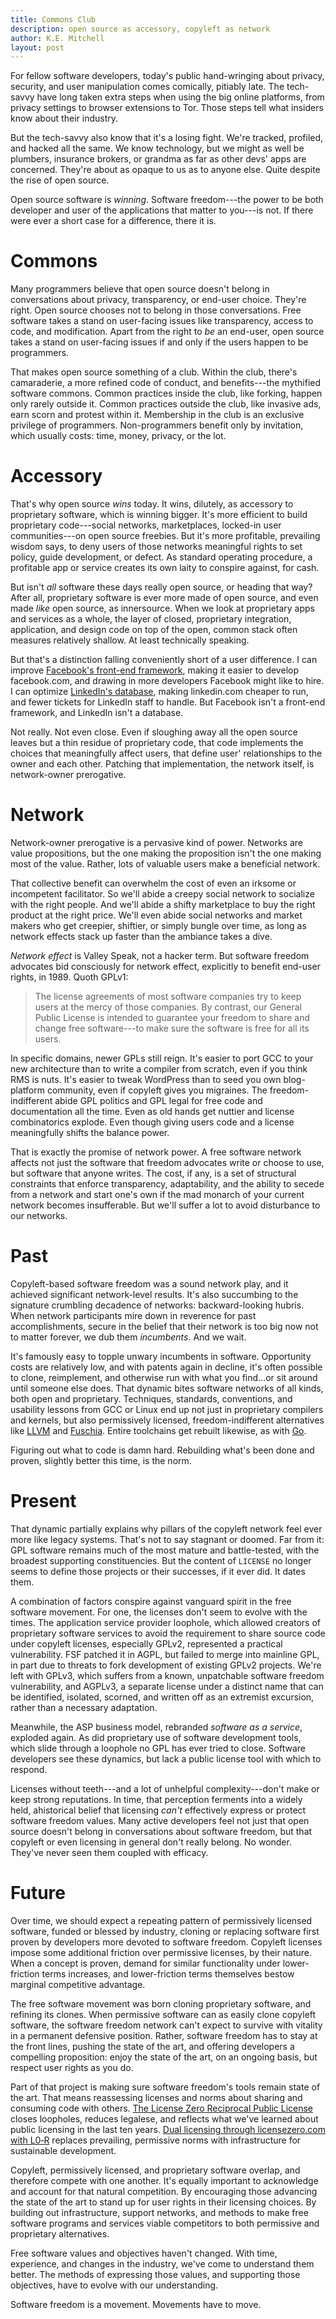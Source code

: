 ```yaml
---
title: Commons Club
description: open source as accessory, copyleft as network
author: K.E. Mitchell
layout: post
---
```


For fellow software developers, today's public hand-wringing
about privacy, security, and user manipulation comes
comically, pitiably late.  The tech-savvy have long taken
extra steps when using the big online platforms, from
privacy settings to browser extensions to Tor.  Those steps tell
what insiders know about their industry.

But the tech-savvy also know that it's a losing fight.
We're tracked, profiled, and hacked all the same.  We know
technology, but we might as well be plumbers, insurance
brokers, or grandma as far as other devs' apps are
concerned.  They're about as opaque to us as to anyone else.
Quite despite the rise of open source.

Open source software is _winning_.  Software freedom---the
power to be both developer and user of the applications that
matter to you---is not.  If there were ever a short case for
a difference, there it is.

# Commons

Many programmers believe that open source doesn't belong in
conversations about privacy, transparency, or end-user
choice.  They're right.  Open source chooses not to belong
in those conversations.  Free software takes a stand on
user-facing issues like transparency, access to code, and
modification.  Apart from the right to _be_ an end-user,
open source takes a stand on user-facing issues if and only
if the users happen to be programmers.

That makes open source something of a club.  Within the
club, there's camaraderie, a more refined code of conduct,
and benefits---the mythified software commons.  Common
practices inside the club, like forking, happen only rarely
outside it.  Common practices outside the club, like
invasive ads, earn scorn and protest within it.  Membership
in the club is an exclusive privilege of programmers.
Non-programmers benefit only by invitation, which usually
costs: time, money, privacy, or the lot.

[kite]: https://github.com/atom-minimap/minimap/issues/588

# Accessory

That's why open source _wins_ today.  It wins, dilutely, as
accessory to proprietary software, which is winning bigger.
It's more efficient to build proprietary code---social
networks, marketplaces, locked-in user communities---on open
source freebies.  But it's more profitable, prevailing
wisdom says, to deny users of those networks meaningful
rights to set policy, guide development, or defect.  As
standard operating procedure, a profitable app or service
creates its own laity to conspire against, for cash.

But isn't _all_ software these days really open source, or
heading that way?  After all, proprietary software is ever
more made of open source, and even made _like_ open source,
as innersource.  When we look at proprietary apps and
services as a whole, the layer of closed, proprietary
integration, application, and design code on top of the
open, common stack often measures relatively shallow.  At
least technically speaking.

[usage]: https://www.blackducksoftware.com/about/news-events/releases/companies-lack-open-source-policies

[innersource]: https://en.wikipedia.org/wiki/Inner_source

But that's a distinction falling conveniently short of a
user difference.  I can improve [Facebook's front-end
framework][react], making it easier to develop facebook.com,
and drawing in more developers Facebook might like to hire.
I can optimize [LinkedIn's database][kafka], making
linkedin.com cheaper to run, and fewer tickets for LinkedIn
staff to handle.  But Facebook isn't a front-end framework,
and LinkedIn isn't a database.

[react]: https://reactjs.org

[kafka]: https://kafka.apache.org

Not really.  Not even close.  Even if sloughing away all the
open source leaves but a thin residue of proprietary code,
that code implements the choices that meaningfully affect
users, that define user' relationships to the owner and each
other.  Patching that implementation, the network itself, is
network-owner prerogative.

# Network

Network-owner prerogative is a pervasive kind of power.
Networks are value propositions, but the one making the
proposition isn't the one making most of the value.  Rather,
lots of valuable users make a beneficial network.

That collective benefit can overwhelm the cost of even an
irksome or incompetent facilitator.  So we'll abide a creepy
social network to socialize with the right people. And we'll
abide a shifty marketplace to buy the right product at the
right price. We'll even abide social networks and market
makers who get creepier, shiftier, or simply bungle over
time, as long as network effects stack up faster than the
ambiance takes a dive.

_Network effect_ is Valley Speak, not a hacker term.  But
software freedom advocates bid consciously for network
effect, explicitly to benefit end-user rights, in 1989.
Quoth GPLv1:

> The license agreements of most software companies try to
> keep users at the mercy of those companies.  By contrast,
> our General Public License is intended to guarantee your
> freedom to share and change free software---to make sure
> the software is free for all its users.

In specific domains, newer GPLs still reign.  It's easier to
port GCC to your new architecture than to write a compiler
from scratch, even if you think RMS is nuts.  It's easier to
tweak WordPress than to seed you own blog-platform
community, even if copyleft gives you migraines.  The
freedom-indifferent abide GPL politics and GPL legal for
free code and documentation all the time.  Even as old hands
get nuttier and license combinatorics explode.  Even though
giving users code and a license meaningfully shifts the
balance power.

That is exactly the promise of network power.  A free
software network affects not just the software that freedom
advocates write or choose to use, but software that anyone
writes.  The cost, if any, is a set of structural
constraints that enforce transparency, adaptability, and the
ability to secede from a network and start one's own if the
mad monarch of your current network becomes insufferable.
But we'll suffer a lot to avoid disturbance to our networks.

# Past

Copyleft-based software freedom was a sound network play,
and it achieved significant network-level results.  It's
also succumbing to the signature crumbling decadence of
networks: backward-looking hubris.  When network
participants mire down in reverence for past
accomplishments, secure in the belief that their network is
too big now not to matter forever, we dub them _incumbents_.
And we wait.

It's famously easy to topple unwary incumbents in software.
Opportunity costs are relatively low, and with patents again
in decline, it's often possible to clone, reimplement, and
otherwise run with what you find...or sit around until
someone else does.  That dynamic bites software networks of
all kinds, both open and proprietary. Techniques, standards,
conventions, and usability lessons from GCC or Linux end up
not just in proprietary compilers and kernels, but also
permissively licensed, freedom-indifferent alternatives like
[LLVM] and [Fuschia]. Entire toolchains get rebuilt
likewise, as with [Go].

[LLVM]: https://llvm.org

[Fuschia]: https://en.wikipedia.org/wiki/Google_Fuchsia

[Go]: https://golang.org

Figuring out what to code is damn hard.  Rebuilding what's
been done and proven, slightly better this time, is the
norm.

# Present

That dynamic partially explains why pillars of the copyleft
network feel ever more like legacy systems.  That's not to
say stagnant or doomed.  Far from it: GPL software remains
much of the most mature and battle-tested, with the broadest
supporting constituencies.  But the content of `LICENSE` no
longer seems to define those projects or their successes, if
it ever did.  It dates them.

A combination of factors conspire against vanguard spirit in
the free software movement.  For one, the licenses don't
seem to evolve with the times.  The application service
provider loophole, which allowed creators of proprietary
software services to avoid the requirement to share source
code under copyleft licenses, especially GPLv2, represented
a practical vulnerability. FSF patched it in AGPL, but
failed to merge into mainline GPL, in part due to threats to
fork development of existing GPLv2 projects. We're left with
GPLv3, which suffers from a known, unpatchable software
freedom vulnerability, and AGPLv3, a separate license under
a distinct name that can be identified, isolated, scorned,
and written off as an extremist excursion, rather than a
necessary adaptation.

Meanwhile, the ASP business model, rebranded _software as a
service_, exploded again.  As did proprietary use of
software development tools, which slide through a loophole
no GPL has ever tried to close.  Software developers see
these dynamics, but lack a public license tool with which to
respond.

Licenses without teeth---and a lot of unhelpful
complexity---don't make or keep strong reputations.  In
time, that perception ferments into a widely held,
ahistorical belief that licensing _can't_ effectively
express or protect software freedom values.  Many active
developers feel not just that open source doesn't belong in
conversations about software freedom, but that copyleft or
even licensing in general don't really belong.  No wonder.
They've never seen them coupled with efficacy.

# Future

Over time, we should expect a repeating pattern of
permissively licensed software, funded or blessed by
industry, cloning or replacing software first proven by
developers more devoted to software freedom.  Copyleft
licenses impose some additional friction over permissive
licenses, by their nature.  When a concept is proven, demand
for similar functionality under lower-friction terms
increases, and lower-friction terms themselves bestow
marginal competitive advantage.

The free software movement was born cloning proprietary
software, and refining its clones.  When permissive software
can as easily clone copyleft software, the software freedom
network can't expect to survive with vitality in a permanent
defensive position.  Rather, software freedom has to stay at
the front lines, pushing the state of the art, and offering
developers a compelling proposition: enjoy the state of the
art, on an ongoing basis, but respect user rights as you do.

Part of that project is making sure software freedom's tools
remain state of the art.  That means reassessing licenses
and norms about sharing and consuming code with others. [The
License Zero Reciprocal Public
License](https://licensezero.com/licenses/reciprocal) closes
loopholes, reduces legalese, and reflects what we've learned
about public licensing in the last ten years.  [Dual
licensing through licensezero.com with
L0‑R](https://guide.licensezero.com) replaces prevailing,
permissive norms with infrastructure for sustainable
development.

Copyleft, permissively licensed, and proprietary software
overlap, and therefore compete with one another.  It's
equally important to acknowledge and account for that
natural competition.  By encouraging those advancing the
state of the art to stand up for user rights in their
licensing choices. By building out infrastructure, support
networks, and methods to make free software programs and
services viable competitors to both permissive and
proprietary alternatives.

Free software values and objectives haven't changed.  With
time, experience, and changes in the industry, we've come to
understand them better.  The methods of expressing those
values, and supporting those objectives, have to evolve with
our understanding.

Software freedom is a movement.  Movements have to move.
